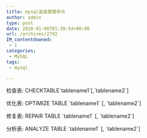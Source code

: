 ```yaml
---
title: mysql高级管理命令
author: admin
type: post
date: 2010-01-06T01:39:54+00:00
url: /archives/2792
IM_contentdowned:
 - 1
categories:
 - MySQL
tags:
 - mysql

---
```

检查表: CHECKTABLE\`tablename1\`[,\`tablename2\`]

优化表: OPTIMIZE TABLE \`tablename1\` [, \`tablename2\`]

修复表: REPAIR TABLE \`tablename1\` [, \`tablename2\`]

分析表: ANALYZE TABLE \`tablename1\` [, \`tablename2\`]